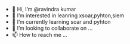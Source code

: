 - 👋 Hi, I’m @ravindra kumar  
- 👀 I’m interested in leanring xsoar,pyhton,siem
- 🌱 I’m currently learning soar and pyhton
- 💞️ I’m looking to collaborate on ...
- 📫 How to reach me ...

<!---
ravikrishnaa/ravikrishnaa is a ✨ special ✨ repository because its `README.md` (this file) appears on your GitHub profile.
You can click the Preview link to take a look at your changes.
--->
